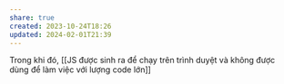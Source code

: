 ```yaml
---
share: true
created: 2023-10-24T18:26
updated: 2024-02-01T21:39
---
```

Trong khi đó, [[JS được sinh ra để chạy trên trình duyệt và không được dùng để làm việc với lượng code lớn]]
